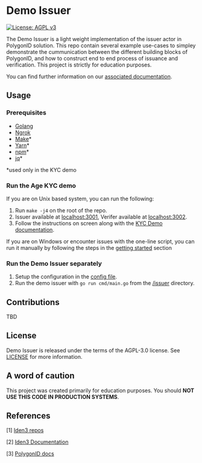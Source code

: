 # Demo Issuer

[![License: AGPL v3](https://img.shields.io/badge/License-AGPL_v3-blue.svg)](https://www.gnu.org/licenses/agpl-3.0)

The Demo Issuer is a light weight implementation of the issuer actor in PolygonID solution. This repo contain several example use-cases to simpley demonstrate the cummunication between the different building blocks of PolygonID, and how to construct end to end process of issuance and verification. This project is strictly for education purposes.

You can find further information on our [associated documentation](https://demoissuer.gitbook.io/demoissuer/).

## Usage

### Prerequisites
- [Golang](https://go.dev/doc/install)
- [Ngrok](https://ngrok.com/download)
- [Make](https://www.gnu.org/software/make/)*
- [Yarn](https://classic.yarnpkg.com/)*
- [npm](https://docs.npmjs.com/downloading-and-installing-node-js-and-npm)*
- [jq](https://stedolan.github.io/jq/download/)*

*used only in the KYC demo

### Run the Age KYC demo
If you are on Unix based system, you can run the following:
1. Run ```make -j4``` on the root of the repo.
2. Issuer available at [localhost:3001](http://localhost:3001), Verifer available at [localhost:3002](http://localhost:3002).
3. Follow the instructions on screen along with the [KYC Demo documentation](https://demoissuer.gitbook.io/demoissuer/kyc-age-demo).

If you are on Windows or encounter issues with the one-line script, you can run it manually by following the steps in the [getting started](https://polygon-id.gitbook.io/demoissuer/kyc-age-demo#getting-started) section
### Run the Demo Issuer separately

1. Setup the configuration in the [config file](issuer/issuer_config.default.yaml).
2. Run the demo issuer with ```go run cmd/main.go``` from the [/issuer](issuer) directory.

[//]: # (### Run issuer/verifier webpage separately )

[//]: # (- Setup the configuration in the [config file]&#40;issuer/issuer_config.default.yaml&#41;.)

[//]: # (- The following steps should be executed for the [issuer-webpage]&#40;examples/kycAge/issuerClient&#41; and [verifier-webpage]&#40;examples/kycAge/verifierClient&#41; separately:)

[//]: # (  - Run ```yarn``` to install all dependencies)

[//]: # (  - Run the ```yarn dev```)

[//]: # (  - Open browser on deployed address &#40;[localhost:3001]&#40;https://localhost:3001&#41; for issuer webpage, or [localhost:3002]&#40;https://localhost:3002&#41; for verifier webpage.)


## Contributions
TBD


## License

Demo Issuer is released under the terms of the AGPL-3.0 license. See [LICENSE](LICENSE) for more information.


## A word of caution
This project was created primarily for education purposes. You should **NOT USE THIS CODE IN PRODUCTION SYSTEMS**.


## References

[1] [Iden3 repos](https://github.com/orgs/iden3/repositories)

[2] [Iden3 Documentation](https://docs.iden3.io/)

[3] [PolygonID docs](https://0xpolygonid.github.io/tutorials/)

